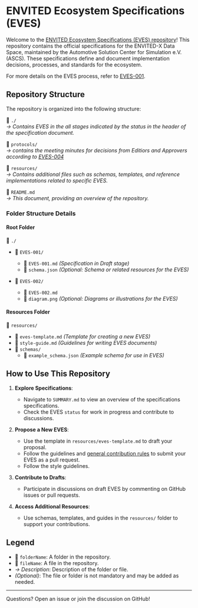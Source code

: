 # ENVITED Ecosystem Specifications (EVES)

Welcome to the [ENVITED Ecosystem Specifications (EVES) repository](https://github.com/ASCS-eV/EVES)!
This repository contains the official specifications for the ENVITED-X Data Space, maintained by the Automotive Solution Center for Simulation e.V. (ASCS).
These specifications define and document implementation decisions, processes, and standards for the ecosystem.

For more details on the EVES process, refer to [EVES-001](https://ascs-ev.github.io/EVES/EVES-001/eves-001.html).  

## Repository Structure

The repository is organized into the following structure:

📁 `./`  
*-> Contains EVES in the all stages indicated by the status in the header of the specification document.*

📁 `protocols/`  
*-> contains the meeting minutes for decisions from Editiors and Approvers according to [EVES-004](https://ascs-ev.github.io/EVES/EVES-004/eves-004.html)*

📁 `resources/`  
*-> Contains additional files such as schemas, templates, and reference implementations related to specific EVES.*

📄 `README.md`  
*-> This document, providing an overview of the repository.*

### Folder Structure Details

#### Root Folder

📁 `./`

- 📁 `EVES-001/`  
  - 📄 `EVES-001.md` *(Specification in Draft stage)*  
  - 📄 `schema.json` *(Optional: Schema or related resources for the EVES)*  

- 📁 `EVES-002/`

  - 📄 `EVES-002.md`  
  - 📄 `diagram.png` *(Optional: Diagrams or illustrations for the EVES)*  

#### Resources Folder

📁 `resources/`

- 📄 `eves-template.md` *(Template for creating a new EVES)*  
- 📄 `style-guide.md` *(Guidelines for writing EVES documents)*  
- 📄 `schemas/`  
  - 📄 `example_schema.json` *(Example schema for use in EVES)*  

## How to Use This Repository

1. **Explore Specifications**:  
   - Navigate to `SUMMARY.md` to view an overview of the specifications specifications.  
   - Check the EVES `status` for work in progress and contribute to discussions.

2. **Propose a New EVES**:  
   - Use the template in `resources/eves-template.md` to draft your proposal.  
   - Follow the guidelines and [general contribution rules](https://openmsl.github.io/doc/OpenMSL/organization/index.html) to submit your EVES as a pull request.
   - Follow the style guidelines.

3. **Contribute to Drafts**:  
   - Participate in discussions on draft EVES by commenting on GitHub issues or pull requests.

4. **Access Additional Resources**:  
   - Use schemas, templates, and guides in the `resources/` folder to support your contributions.

## Legend

- 📁 `folderName`: A folder in the repository.  
- 📄 `fileName`: A file in the repository.  
- *-> Description*: Description of the folder or file.  
- *(Optional)*: The file or folder is not mandatory and may be added as needed.

---

Questions? Open an issue or join the discussion on GitHub!
